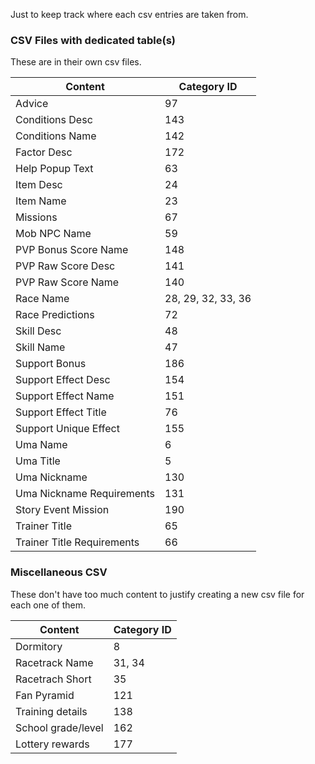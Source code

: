Just to keep track where each csv entries are taken from.

### CSV Files with dedicated table(s)
These are in their own csv files.

| Content                    | Category ID        |
| -------------------------- | ------------------ |
| Advice                     | 97                 |
| Conditions Desc            | 143                |
| Conditions Name            | 142                |
| Factor Desc                | 172                |
| Help Popup Text            | 63                 |
| Item Desc                  | 24                 |
| Item Name                  | 23                 |
| Missions                   | 67                 |
| Mob NPC Name               | 59                 |
| PVP Bonus Score Name       | 148                |
| PVP Raw Score Desc         | 141                |
| PVP Raw Score Name         | 140                |
| Race Name                  | 28, 29, 32, 33, 36 |
| Race Predictions           | 72                 |
| Skill Desc                 | 48                 |
| Skill Name                 | 47                 |
| Support Bonus              | 186                |
| Support Effect Desc        | 154                |
| Support Effect Name        | 151                |
| Support Effect Title       | 76                 |
| Support Unique Effect      | 155                |
| Uma Name                   | 6                  |
| Uma Title                  | 5                  |
| Uma Nickname               | 130                |
| Uma Nickname Requirements  | 131                |
| Story Event Mission        | 190                |
| Trainer Title              | 65                 |
| Trainer Title Requirements | 66                 |

### Miscellaneous CSV
These don't have too much content to justify creating a new csv file for each one of them.

| Content            | Category ID        |
| ------------------ | ------------------ |
| Dormitory          | 8                  |
| Racetrack Name     | 31, 34             |
| Racetrach Short    | 35                 |
| Fan Pyramid        | 121                |
| Training details   | 138                |
| School grade/level | 162                |
| Lottery rewards    | 177                |
